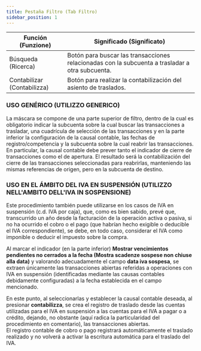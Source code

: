 ```yaml
---
title: Pestaña Filtro (Tab Filtro)
sidebar_position: 1
---
```


| Función (Funzione) | Significado (Significato) |
| --- | --- |
| Búsqueda (Ricerca) | Botón para buscar las transacciones relacionadas con la subcuenta a trasladar a otra subcuenta. |
| Contabilizar (Contabilizza) | Botón para realizar la contabilización del asiento de traslados. |

### USO GENÉRICO (UTILIZZO GENERICO)

La máscara se compone de una parte superior de filtro, dentro de la cual es obligatorio indicar la subcuenta sobre la cual buscar las transacciones a trasladar, una cuadrícula de selección de las transacciones y en la parte inferior la configuración de la causal contable, las fechas de registro/competencia y la subcuenta sobre la cual reabrir las transacciones. En particular, la causal contable debe prever tanto el indicador de cierre de transacciones como el de apertura. El resultado será la contabilización del cierre de las transacciones seleccionadas para reabrirlas, manteniendo las mismas referencias de origen, pero en la subcuenta de destino.

### USO EN EL ÁMBITO DEL IVA EN SUSPENSIÓN (UTILIZZO NELL'AMBITO DELL'IVA IN SOSPENSIONE)
Este procedimiento también puede utilizarse en los casos de IVA en suspensión (c.d. IVA por caja), que, como es bien sabido, prevé que, transcurrido un año desde la facturación de la operación activa o pasiva, si no ha ocurrido el cobro o el pago (que habrían hecho exigible o deducible el IVA correspondiente), se debe, en todo caso, considerar el IVA como imponible o deducir el impuesto sobre la compra.

Al marcar el indicador (en la parte inferior) **Mostrar vencimientos pendientes no cerrados a la fecha (Mostra scadenze sospese non chiuse alla data)** y valorando adecuadamente el campo **data iva sospesa**, se extraen únicamente las transacciones abiertas referidas a operaciones con IVA en suspensión (identificadas mediante las causas contables debidamente configuradas) a la fecha establecida en el campo mencionado.

En este punto, al seleccionarlas y establecer la causal contable deseada, al presionar **contabilizza**, se crea el registro de traslado desde las cuentas utilizadas para el IVA en suspensión a las cuentas para el IVA a pagar o a crédito, dejando, no obstante (aquí radica la particularidad del procedimiento en comentario), las transacciones abiertas.  
El registro contable de cobro o pago registrará automáticamente el traslado realizado y no volverá a activar la escritura automática para el traslado del IVA.